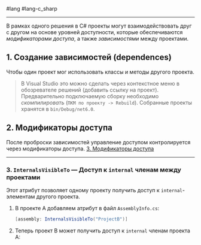 #lang #lang-c_sharp

---
В рамках одного решения в C# проекты могут взаимодействовать друг с другом на основе уровней доступности, которые обеспечиваются *модификаторами доступа*, а также *зависимостями* между проектами. 

## 1. **Создание зависимостей (dependences)**
Чтобы один проект мог использовать классы и методы другого проекта. 

> В Visual Studio это можно сделать через контекстное меню в обозревателе решений (добавить ссылку на проект).
> Предварительно подключаемую сборку необходимо *скомпилировать* (`ПКМ по проекту -> Rebuild`). Собранные проекты хранятся в `bin/Debug/net6.0`.


## 2. **Модификаторы доступа**
После проброски зависимостей управление доступом контролируется через модификаторы доступа.
[3. Модификаторы доступа](1.%20Lang/C-sharp/0.%20Введение/1.%20Области%20видимости/3.%20Модификаторы%20доступа.md)

---

### 3. **`InternalsVisibleTo` — Доступ к `internal` членам между проектами**
Этот атрибут позволяет одному проекту получить доступ к `internal`-элементам другого проекта.

1. В проекте A добавляем атрибут в файл `AssemblyInfo.cs`:
   ```csharp
   [assembly: InternalsVisibleTo("ProjectB")]
   ```

2. Теперь проект B может получить доступ к `internal` членам проекта A:
